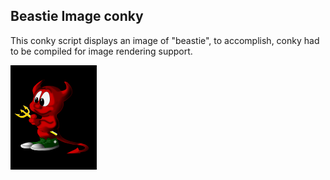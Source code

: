 ## Beastie Image conky

This conky script displays an image of "beastie", to accomplish, conky had to be compiled for image rendering support.

![](beastie_screen.png)

